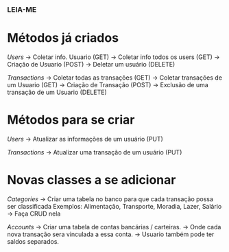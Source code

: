 ### LEIA-ME ###

# Métodos já criados #
*Users*
-> Coletar info. Usuario (GET)
-> Coletar info todos os users (GET)
-> Criação de Usuario (POST)
-> Deletar um usuário (DELETE)

*Transactions*
-> Coletar todas as transações (GET)
-> Coletar transações de um Usuario (GET)
-> Criação de Transação (POST)
-> Exclusão de uma transação de um Usuario (DELETE)

# Métodos para se criar #
*Users*
-> Atualizar as informações de um usuário (PUT)

*Transactions*
-> Atualizar uma transação de um usuário (PUT)

# Novas classes a se adicionar #
*Categories*
-> Criar uma tabela no banco para que cada transação possa ser classificada
Exemplos: Alimentação, Transporte, Moradia, Lazer, Salário
-> Faça CRUD nela

*Accounts*
-> Criar uma tabela de contas bancárias / carteiras.
-> Onde cada nova transação sera vinculada a essa conta.
-> Usuario também pode ter saldos separados.